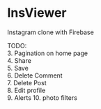 # InsViewer
Instagram clone with Firebase

TODO:  
3. Pagination on home page  
4. Share  
5. Save  
6. Delete Comment  
7. Delete Post  
8. Edit profile  
9. Alerts
10. photo filters

